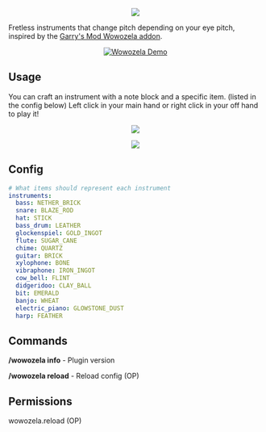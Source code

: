 <p align="center">
  <img src="https://i.imgur.com/eVft4sM.png">
</p>

Fretless instruments that change pitch depending on your eye pitch, inspired by the [Garry's Mod Wowozela addon](https://steamcommunity.com/sharedfiles/filedetails/?id=108170491).

<p align="center">
  <a href="https://www.youtube.com/watch?v=vvvn5ReOaIA"><img src="https://yt-embed.herokuapp.com/embed?v=vvvn5ReOaIA" alt="Wowozela Demo"></a>
</p>

## Usage
You can craft an instrument with a note block and a specific item. (listed in the config below)
Left click in your main hand or right click in your off hand to play it!

<p align="center">
  <img src="https://i.imgur.com/3lZmQ0d.png">
</p>
<p align="center">
  <img src="https://i.imgur.com/se4bCjS.png">
</p>

## Config
```yaml
# What items should represent each instrument
instruments:
  bass: NETHER_BRICK
  snare: BLAZE_ROD
  hat: STICK
  bass_drum: LEATHER
  glockenspiel: GOLD_INGOT
  flute: SUGAR_CANE
  chime: QUARTZ
  guitar: BRICK
  xylophone: BONE
  vibraphone: IRON_INGOT
  cow_bell: FLINT
  didgeridoo: CLAY_BALL
  bit: EMERALD
  banjo: WHEAT
  electric_piano: GLOWSTONE_DUST
  harp: FEATHER
```

## Commands
**/wowozela info** - Plugin version

**/wowozela reload** - Reload config (OP)

## Permissions
wowozela.reload (OP)

